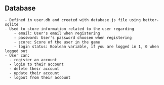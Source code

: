 ## Database
    - Defined in user.db and created with database.js file using better-sqlite
    - Used to store information related to the user regarding
        - email: User's email when registering
        - password: User's password choosen when registering
        - score: Score of the user in the game
        - login status: Boolean variable, if you are logged in 1, 0 when logged out
    - User can:
      - register an account
      - login to their account
      - delete their account
      - update their account
      - logout from their account
      
